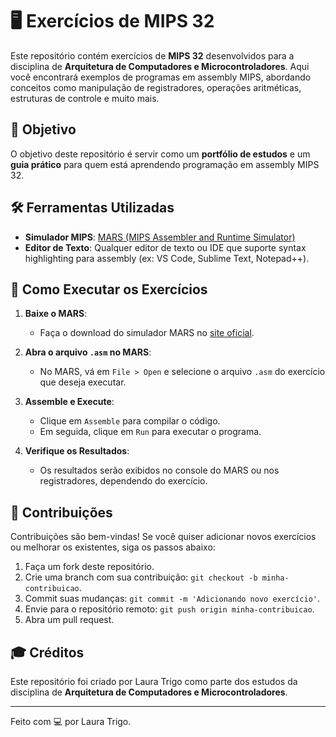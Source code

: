 # 🖥️ Exercícios de MIPS 32

Este repositório contém exercícios de **MIPS 32** desenvolvidos para a disciplina de **Arquitetura de Computadores e Microcontroladores**. Aqui você encontrará exemplos de programas em assembly MIPS, abordando conceitos como manipulação de registradores, operações aritméticas, estruturas de controle e muito mais.

## 🚀 Objetivo

O objetivo deste repositório é servir como um **portfólio de estudos** e um **guia prático** para quem está aprendendo programação em assembly MIPS 32. 

## 🛠️ Ferramentas Utilizadas

- **Simulador MIPS**: [MARS (MIPS Assembler and Runtime Simulator)](http://courses.missouristate.edu/KenVollmar/mars/)
- **Editor de Texto**: Qualquer editor de texto ou IDE que suporte syntax highlighting para assembly (ex: VS Code, Sublime Text, Notepad++).

## 📝 Como Executar os Exercícios

1. **Baixe o MARS**:
   - Faça o download do simulador MARS no [site oficial](http://courses.missouristate.edu/KenVollmar/mars/).

2. **Abra o arquivo `.asm` no MARS**:
   - No MARS, vá em `File > Open` e selecione o arquivo `.asm` do exercício que deseja executar.

3. **Assemble e Execute**:
   - Clique em `Assemble` para compilar o código.
   - Em seguida, clique em `Run` para executar o programa.

4. **Verifique os Resultados**:
   - Os resultados serão exibidos no console do MARS ou nos registradores, dependendo do exercício.

## 🤝 Contribuições

Contribuições são bem-vindas! Se você quiser adicionar novos exercícios ou melhorar os existentes, siga os passos abaixo:

1. Faça um fork deste repositório.
2. Crie uma branch com sua contribuição: `git checkout -b minha-contribuicao`.
3. Commit suas mudanças: `git commit -m 'Adicionando novo exercício'`.
4. Envie para o repositório remoto: `git push origin minha-contribuicao`.
5. Abra um pull request.

## 🎓 Créditos

Este repositório foi criado por Laura Trigo como parte dos estudos da disciplina de **Arquitetura de Computadores e Microcontroladores**.

---

Feito com 💻 por Laura Trigo.
